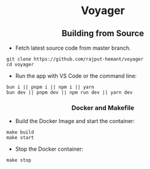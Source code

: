 <div align=center>

# Voyager

## Building from Source

</div>

- Fetch latest source code from master branch.

```
git clone https://github.com/rajput-hemant/voyager
cd voyager
```

- Run the app with VS Code or the command line:

```
bun i || pnpm i || npm i || yarn
bun dev || pnpm dev || npm run dev || yarn dev
```

<div align=center>

### Docker and Makefile

</div>

- Build the Docker Image and start the container:

```
make build
make start
```

- Stop the Docker container:

```
make stop
```
